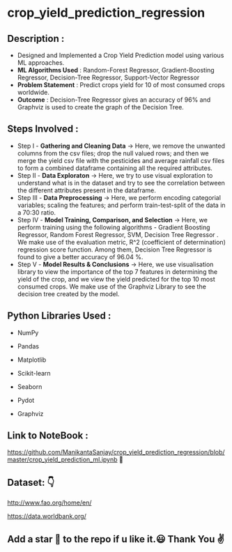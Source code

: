 # crop_yield_prediction_regression
## Description :
* Designed and Implemented a Crop Yield Prediction model using various ML approaches.
* <b>ML Algorithms Used</b> : Random-Forest Regressor, Gradient-Boosting Regressor, Decision-Tree Regressor, Support-Vector Regressor
* <b>Problem Statement</b> : Predict crops yield for 10 of most consumed crops worldwide.
* <b>Outcome</b> : Decision-Tree Regressor gives an accuracy of 96% and Graphviz is used to create the graph of the Decision Tree.

## Steps Involved :
* Step I - <b>Gathering and Cleaning Data</b> -> Here, we remove the unwanted columns from the csv files; drop the null valued rows; and then we merge the yield csv file with the pesticides and average rainfall csv files to form a combined dataframe containing all the required attributes.
* Step II - <b>Data Exploraton</b> -> Here, we try to use visual exploration to understand what is in the dataset and try to see the correlation between the different attributes present in the dataframe.
* Step III - <b>Data Preprocessing</b> -> Here, we perform encoding categorial variables; scaling the features; and perform train-test-split of the data in a 70:30 ratio.
* Step IV - <b>Model Training, Comparison, and Selection</b> -> Here, we perform training using the following algorithms - Gradient Boosting Regressor, Random Forest Regressor, SVM, Decision Tree Regressor . We make use of the evaluation metric, R^2 (coefficient of determination) regression score function. Among them, Decision Tree Regressor is found to give a better accuracy of 96.04 %.
* Step V - <b> Model Results & Conclusions</b> -> Here, we use visualisation library to view the importance of the top 7 features in determining the yield of the crop, and we view the yield predicted for the top 10 most consumed crops. We make use of the Graphviz Library to see the decision tree created by the model.

## Python Libraries Used :
* NumPy 

* Pandas 

* Matplotlib

* Scikit-learn

* Seaborn 

* Pydot

* Graphviz

## Link to NoteBook : 
https://github.com/ManikantaSanjay/crop_yield_prediction_regression/blob/master/crop_yield_prediction_ml.ipynb 🔗

## Dataset: 👇
http://www.fao.org/home/en/

https://data.worldbank.org/

## Add a star 🌟 to the repo if u like it.😃 Thank You ✌️
